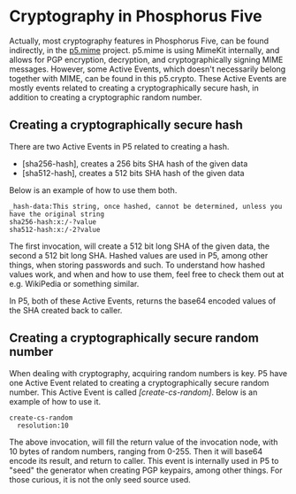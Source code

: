 Cryptography in Phosphorus Five
===============

Actually, most cryptography features in Phosphorus Five, can be found indirectly, in the [p5.mime](/plugins/extras/p5.mime/) project.
p5.mime is using MimeKit internally, and allows for PGP encryption, decryption, and cryptographically signing MIME messages. However, some
Active Events, which doesn't necessarily belong together with MIME, can be found in this p5.crypto. These Active Events are mostly events
related to creating a cryptographically secure hash, in addition to creating a cryptographic random number.

## Creating a cryptographically secure hash

There are two Active Events in P5 related to creating a hash.

* [sha256-hash], creates a 256 bits SHA hash of the given data
* [sha512-hash], creates a 512 bits SHA hash of the given data

Below is an example of how to use them both.

```
_hash-data:This string, once hashed, cannot be determined, unless you have the original string
sha256-hash:x:/-?value
sha512-hash:x:/-2?value
```

The first invocation, will create a 512 bit long SHA of the given data, the second a 512 bit long SHA. Hashed values are used in P5, among other things,
when storing passwords and such. To understand how hashed values work, and when and how to use them, feel free to check them out at e.g. WikiPedia
or something similar.

In P5, both of these Active Events, returns the base64 encoded values of the SHA created back to caller.

## Creating a cryptographically secure random number

When dealing with cryptography, acquiring random numbers is key. P5 have one Active Event related to creating a cryptographically secure random number.
This Active Event is called *[create-cs-random]*. Below is an example of how to use it.

```
create-cs-random
  resolution:10
```

The above invocation, will fill the return value of the invocation node, with 10 bytes of random numbers, ranging from 0-255. Then it will base64 encode
its result, and return to caller. This event is internally used in P5 to "seed" the generator when creating PGP keypairs, among other things. For those
curious, it is not the only seed source used.



